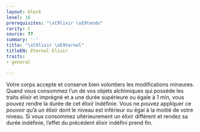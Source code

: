 ```yaml
---
layout: block
level: 16
prerequisites: "\xC9lixir \xE9tendu"
rarity: C
source: ??
summary: '-'
title: "\xC9lixir \xE9ternel"
titleEN: Eternal Elixir
traits:
- general

---
```


<p>Votre corps accepte et conserve bien volontiers les modifications mineures. Quand vous consommez l’un de vos objets alchimiques qui possède les traits élixir et imprégné et a une durée supérieure ou égale à 1 min, vous pouvez rendre la durée de cet élixir indéfinie. Vous ne pouvez appliquer ce pouvoir qu’à un élixir dont le niveau est inférieur ou égal à la moitié de votre niveau. Si vous consommez ultérieurement un élixir différent et rendez sa durée indéfinie, l’effet du précédent élixir indéfini prend fin.</p>